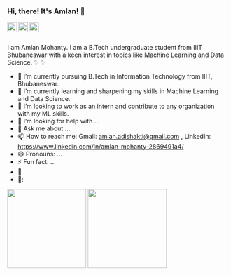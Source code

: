 ### Hi, there! It's Amlan! 👋

<a href="https://www.linkedin.com/in/amlan-mohanty-2869491a4/">
  <img align="left" alt="amlanmohantty1's LinkdeIn" width="22px" src="https://cdn.jsdelivr.net/npm/simple-icons@v3/icons/linkedin.svg" />
</a>
<a href="mailto:amlan.adishakti@gmail.com">
  <img align="left" alt="kahanikaar's Gmail" width="22px" src="https://cdn.jsdelivr.net/npm/simple-icons@v3/icons/gmail.svg" />
</a>
<a href="https://www.kaggle.com/amlanmohanty1">
  <img align="left" alt="Kaggle" width="22px" src="https://cdn.jsdelivr.net/npm/simple-icons@3.1.0/icons/kaggle.svg" />
</a>

<br />
<br />


I am Amlan Mohanty. I am a B.Tech undergraduate student from IIIT Bhubaneswar with a keen interest in topics like Machine Learning and Data Science.
 ✨  ✨ 

- 🔭 I’m currently pursuing B.Tech in Information Technology from IIIT, Bhubaneswar.
- 🌱 I’m currently learning and sharpening my skills in Machine Learning and Data Science.
- 👯 I’m looking to work as an intern and contribute to any organization with my ML skills.
- 🤔 I’m looking for help with ...
- 💬 Ask me about ...
- 📫 How to reach me: Gmail: amlan.adishakti@gmail.com , LinkedIn: https://www.linkedin.com/in/amlan-mohanty-2869491a4/
- 😄 Pronouns: ...
- ⚡ Fun fact: ...
- 💼
- 📝: 

<img height="180em" src="https://github-readme-stats-eight-theta.vercel.app/api?username=amlanmohanty1&show_icons=true&include_all_commits=true&count_private=true&theme=blue-green"/> <img height="180em" src="https://github-readme-stats-eight-theta.vercel.app/api/top-langs/?username=amlanmohanty1&layout=compact&langs_count=8&count_private=true&theme=blue-green"/>
